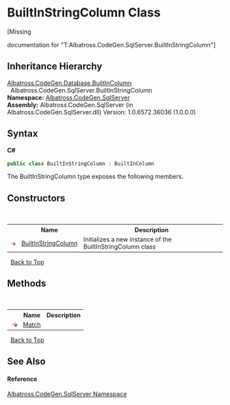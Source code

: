 # BuiltInStringColumn Class
 

\[Missing <summary> documentation for "T:Albatross.CodeGen.SqlServer.BuiltInStringColumn"\]


## Inheritance Hierarchy
<a href="5ACBCD3">Albatross.CodeGen.Database.BuiltInColumn</a><br />&nbsp;&nbsp;Albatross.CodeGen.SqlServer.BuiltInStringColumn<br />
**Namespace:**&nbsp;<a href="9727DDEC">Albatross.CodeGen.SqlServer</a><br />**Assembly:**&nbsp;Albatross.CodeGen.SqlServer (in Albatross.CodeGen.SqlServer.dll) Version: 1.0.6572.36036 (1.0.0.0)

## Syntax

**C#**<br />
``` C#
public class BuiltInStringColumn : BuiltInColumn
```

The BuiltInStringColumn type exposes the following members.


## Constructors
&nbsp;<table><tr><th></th><th>Name</th><th>Description</th></tr><tr><td>![Public method](media/pubmethod.gif "Public method")</td><td><a href="ACA9C616">BuiltInStringColumn</a></td><td>
Initializes a new instance of the BuiltInStringColumn class</td></tr></table>&nbsp;
<a href="#builtinstringcolumn-class">Back to Top</a>

## Methods
&nbsp;<table><tr><th></th><th>Name</th><th>Description</th></tr><tr><td>![Public method](media/pubmethod.gif "Public method")</td><td><a href="3CDC2CF6">Match</a></td><td /></tr></table>&nbsp;
<a href="#builtinstringcolumn-class">Back to Top</a>

## See Also


#### Reference
<a href="9727DDEC">Albatross.CodeGen.SqlServer Namespace</a><br />